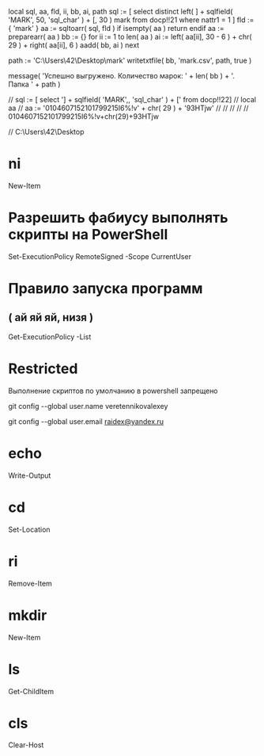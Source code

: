local sql, aa, fld, ii, bb, ai, path
sql := [ select distinct left( ] + sqlfield( 'MARK', 50, 'sql_char' ) + [, 30 ) mark from docp!!21 where nattr1 = 1 ]
fld := { 'mark' }
aa := sqltoarr( sql, fld )
if isempty( aa )
  return
endif
aa := preparearr( aa )
bb := {}
for ii := 1 to len( aa )
  ai := left( aa[ii], 30 - 6 ) + chr( 29 ) + right( aa[ii], 6 )
  aadd( bb, ai )
next

path := 'C:\Users\42\Desktop\mark'
writetxtfile( bb, 'mark.csv', path, true )

message( 'Успешно выгружено. Количество марок: ' + len( bb ) + '. Папка ' + path )

// sql := [ select '] + sqlfield( 'MARK',, 'sql_char' ) + [' from docp!!22]
// local aa
// aa := '0104607152101799215I6%!v' + chr( 29 ) + '93HTjw'
//
//
//
//
// 0104607152101799215I6%!v+chr(29)+93HTjw


// C:\Users\42\Desktop


# ni

New-Item

# Разрешить фабиусу выполнять скрипты на PowerShell

Set-ExecutionPolicy RemoteSigned -Scope CurrentUser

# Правило запуска программ
## ( ай яй яй, низя )

Get-ExecutionPolicy -List

# Restricted

Выполнение скриптов по умолчанию в powershell запрещено

git config --global user.name veretennikovalexey

git config --global user.email raidex@yandex.ru

# echo

Write-Output

# cd

Set-Location

# ri

Remove-Item

# mkdir

New-Item

# ls

Get-ChildItem

# cls

Clear-Host
